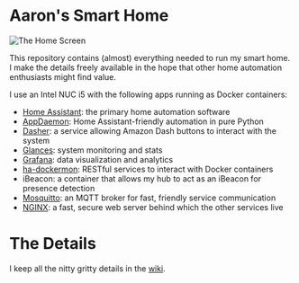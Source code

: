 # Aaron's Smart Home

![The Home Screen](https://github.com/bachya/smart-home/wiki/img/home.png)

This repository contains (almost) everything needed to run my smart home. I
make the details freely available in the hope that other home automation
enthusiasts might find value.

I use an Intel NUC i5 with the following apps running as Docker containers:

* [Home Assistant](http://home-assistant.io): the primary home automation software
* [AppDaemon](https://appdaemon.readthedocs.io/en/latest/): Home Assistant-friendly automation in pure Python
* [Dasher](https://github.com/maddox/dasher): a service allowing Amazon Dash buttons to interact with the system
* [Glances](https://nicolargo.github.io/glances/): system monitoring and stats
* [Grafana](https://grafana.com/): data visualization and analytics
* [ha-dockermon](https://github.com/philhawthorne/ha-dockermon): RESTful services to interact with Docker containers
* iBeacon: a container that allows my hub to act as an iBeacon for presence detection
* [Mosquitto](https://mosquitto.org/): an MQTT broker for fast, friendly service communication
* [NGINX](https://www.nginx.com/): a fast, secure web server behind which the other services live

# The Details

I keep all the nitty gritty details in the
[wiki](https://github.com/bachya/smart-home/wiki).
